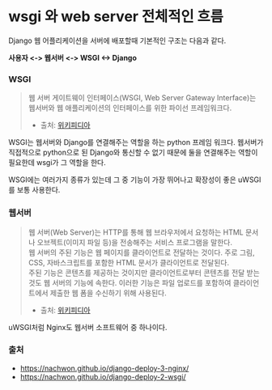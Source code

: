 # wsgi 와 web server 전체적인 흐름
Django 웹 어플리케이션을 서버에 배포할때 기본적인 구조는 다음과 같다.

**사용자 <-> 웹서버 <-> WSGI <-> Django**

### WSGI
>웹 서버 게이트웨이 인터페이스(WSGI, Web Server Gateway Interface)는 웹서버와 웹 애플리케이션의 인터페이스를 위한 파이선 프레임워크다.  
>- 출처: [위키피디아](https://ko.wikipedia.org/wiki/%EC%9B%B9_%EC%84%9C%EB%B2%84_%EA%B2%8C%EC%9D%B4%ED%8A%B8%EC%9B%A8%EC%9D%B4_%EC%9D%B8%ED%84%B0%ED%8E%98%EC%9D%B4%EC%8A%A4)  
  
WSGI는 웹서버와 Django를 연결해주는 역할을 하는 python 프레임 워크다. 웹서버가 직접적으로 python으로 된 Django와 통신할 수 없기 때문에 둘을 연결해주는 역할이 필요한데 wsgi가 그 역할을 한다.  

WSGI에는 여러가지 종류가 있는데 그 중 기능이 가장 뛰어나고 확장성이 좋은 uWSGI를 보통 사용한다.

### 웹서버
>웹 서버(Web Server)는 HTTP를 통해 웹 브라우저에서 요청하는 HTML 문서나 오브젝트(이미지 파일 등)을 전송해주는 서비스 프로그램을 말한다.  
>웹 서버의 주된 기능은 웹 페이지를 클라이언트로 전달하는 것이다. 주로 그림, CSS, 자바스크립트를 포함한 HTML 문서가 클라이언트로 전달된다.  
>주된 기능은 콘텐츠를 제공하는 것이지만 클라이언트로부터 콘텐츠를 전달 받는 것도 웹 서버의 기능에 속한다. 이러한 기능은 파일 업로드를 포함하여 클라이언트에서 제출한 웹 폼을 수신하기 위해 사용된다.  
>- 출처: [위키피디아](https://ko.wikipedia.org/wiki/%EC%9B%B9_%EC%84%9C%EB%B2%84)

uWSGI처럼 Nginx도 웹서버 소프트웨어 중 하나이다.

### 출처
- https://nachwon.github.io/django-deploy-3-nginx/  
- https://nachwon.github.io/django-deploy-2-wsgi/  
